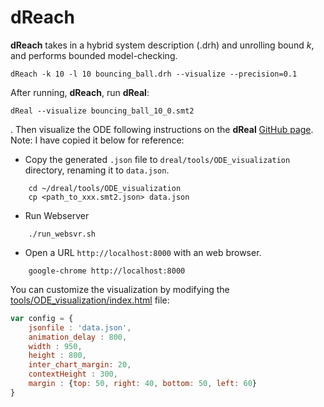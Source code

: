 dReach
=========================

**dReach** takes in a hybrid system description (.drh) and unrolling bound *k*, and performs bounded model-checking.

````
dReach -k 10 -l 10 bouncing_ball.drh --visualize --precision=0.1
````

After running, **dReach**, run **dReal**:

````
dReal --visualize bouncing_ball_10_0.smt2
````
.
Then visualize the ODE following instructions on the **dReal** [GitHub page][github_page]. Note: I have copied it below
for reference:

[github_page]: https://github.com/dreal/dreal3/blob/master/doc/ode-visualization.md] 

- Copy the generated ``.json`` file to  ``dreal/tools/ODE_visualization`` directory, renaming it to
    ``data.json``.

````
    cd ~/dreal/tools/ODE_visualization
    cp <path_to_xxx.smt2.json> data.json
````

 - Run Webserver

````
    ./run_websvr.sh
````

 - Open a URL ``http://localhost:8000`` with an web browser.

````
    google-chrome http://localhost:8000
````

You can customize the visualization by modifying the [tools/ODE_visualization/index.html](/tools/ODE_visualization/index.html) file:

````js
var config = {
    jsonfile : 'data.json',
    animation_delay : 800,
    width : 950,
    height : 800,
    inter_chart_margin: 20,
    contextHeight : 300,
    margin : {top: 50, right: 40, bottom: 50, left: 60}
}
````
